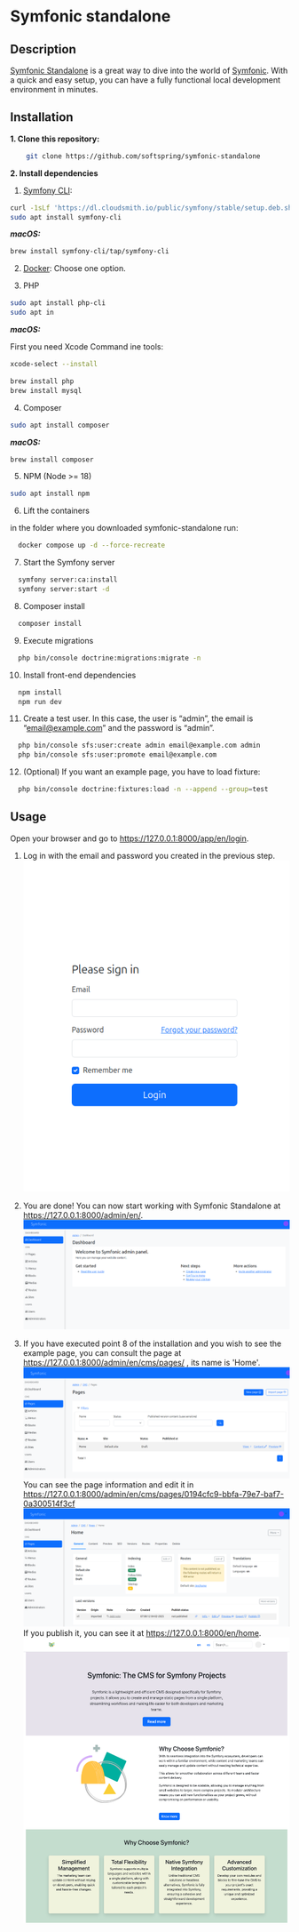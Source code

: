 # Symfonic standalone

## Description

[Symfonic Standalone](https://github.com/softspring/symfonic-standalone) is a great way to dive into the world of [Symfonic](https://github.com/softspring/symfonic). With a
quick and easy setup, you can have a fully functional local development environment in minutes.

## Installation

**1. Clone this repository:**

```bash
    git clone https://github.com/softspring/symfonic-standalone
```

**2. Install dependencies**

1. [Symfony CLI](https://symfony.com/download):

```bash
curl -1sLf 'https://dl.cloudsmith.io/public/symfony/stable/setup.deb.sh' | sudo -E bash
sudo apt install symfony-cli
```
***macOS:***
```bash
brew install symfony-cli/tap/symfony-cli
```

2. [Docker](https://docs.docker.com/get-docker/):
   Choose one option.

3. PHP

```bash
sudo apt install php-cli 
sudo apt in
```
***macOS:***

First you need Xcode Command ine tools:
```bash
xcode-select --install
```

```bash
brew install php
brew install mysql
```



4. Composer

```bash
sudo apt install composer
```
***macOS:***
```bash
brew install composer
```

5. NPM
   (Node >= 18)

```bash
sudo apt install npm
```

6. Lift the containers

in the folder where you downloaded symfonic-standalone run:
```bash
  docker compose up -d --force-recreate
```

7. Start the Symfony server

```bash
  symfony server:ca:install
  symfony server:start -d
```

8. Composer install

```bash
  composer install
```

9. Execute migrations

```bash
  php bin/console doctrine:migrations:migrate -n
```

10. Install front-end dependencies

```bash
  npm install
  npm run dev
```

11. Create a test user. In this case, the user is “admin”, the email is “email@example.com” and the password is “admin”.

```bash
  php bin/console sfs:user:create admin email@example.com admin
  php bin/console sfs:user:promote email@example.com 
```

12. (Optional) If you want an example page, you have to load fixture:

```bash
  php bin/console doctrine:fixtures:load -n --append --group=test
```
  
## Usage

Open your browser and go to https://127.0.0.1:8000/app/en/login.

1. Log in with the email and password you created in the previous step.
![login.png](.files/login.png)

2. You are done! You can now start working with Symfonic Standalone at https://127.0.0.1:8000/admin/en/.
![dashboard.png](.files/dashboard.png)

3. If you have executed point 8 of the installation and you wish to see the example page, you can consult the page at https://127.0.0.1:8000/admin/en/cms/pages/ , its name is 'Home'.
![example.png](.files/example.png)
   You can see the page information and edit it in https://127.0.0.1:8000/admin/en/cms/pages/0194cfc9-bbfa-79e7-baf7-0a300514f3cf 
![example-edit.png](.files/example-edit.png)
   If you publish it, you can see it at https://127.0.0.1:8000/en/home.
![example-page.png](.files/example-page.png)
    

